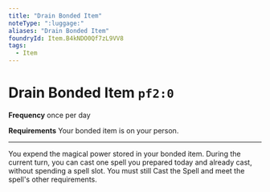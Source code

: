 ```yaml
---
title: "Drain Bonded Item"
noteType: ":luggage:"
aliases: "Drain Bonded Item"
foundryId: Item.B4kNDO0Qf7zL9VV8
tags:
  - Item
---
```


# Drain Bonded Item `pf2:0`

**Frequency** once per day

**Requirements** Your bonded item is on your person.

* * *

You expend the magical power stored in your bonded item. During the current turn, you can cast one spell you prepared today and already cast, without spending a spell slot. You must still Cast the Spell and meet the spell's other requirements.
